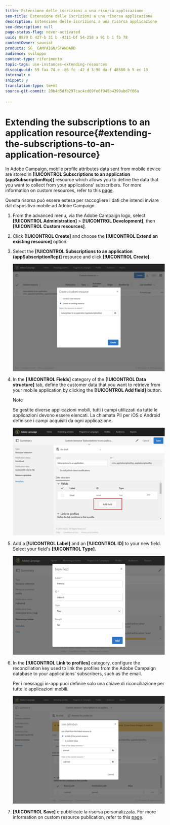 ```yaml
---
title: Estensione delle iscrizioni a una risorsa applicazione
seo-title: Estensione delle iscrizioni a una risorsa applicazione
description: Estensione delle iscrizioni a una risorsa applicazione
seo-description: null
page-status-flag: never-activated
uuid: 8879 b 427-b 31 b -4311-bf 54-258 a 91 b 1 fb 78
contentOwner: sauviat
products: SG_ CAMPAIGN/STANDARD
audience: sviluppo
content-type: riferimento
topic-tags: use-instances—extending-resources
discoiquuid: 59 faa 74 e -86 fc -42 d 3-90 da-f 48580 b 5 ec 13
internal: n
snippet: y
translation-type: tm+mt
source-git-commit: 20b4d5dfb297cac4cd69fe6f945b4399abd7f06a

---
```



# Extending the subscriptions to an application resource{#extending-the-subscriptions-to-an-application-resource}

In Adobe Campaign, mobile profile attributes data sent from mobile device are stored in **[!UICONTROL Subscriptions to an application (appSubscriptionRcp)]** resource which allows you to define the data that you want to collect from your applications' subscribers. For more information on custom resources, refer to this [page](../../developing/using/key-steps-to-add-a-resource.md).

Questa risorsa può essere estesa per raccogliere i dati che intendi inviare dal dispositivo mobile ad Adobe Campaign.

1. From the advanced menu, via the Adobe Campaign logo, select **[!UICONTROL Administration]** &gt; **[!UICONTROL Development]**, then **[!UICONTROL Custom resources]**.
1. Click **[!UICONTROL Create]** and choose the **[!UICONTROL Extend an existing resource]** option.
1. Select the **[!UICONTROL Subscriptions to an application (appSubscriptionRcp)]** resource and click **[!UICONTROL Create]**.

   ![](assets/in_app_personal_data_4.png)

1. In the **[!UICONTROL Fields]** category of the **[!UICONTROL Data structure]** tab, define the customer data that you want to retrieve from your mobile application by clicking the **[!UICONTROL Add field]** button.

   >[!NOTE]
   >
   >Se gestite diverse applicazioni mobili, tutti i campi utilizzati da tutte le applicazioni devono essere elencati. La chiamata PII per iOS o Android definisce i campi acquisiti da ogni applicazione.

   ![](assets/in_app_personal_data.png)

1. Add a **[!UICONTROL Label]** and an **[!UICONTROL ID]** to your new field. Select your field's **[!UICONTROL Type]**.

   ![](assets/schema_extension_uc9.png)

1. In the **[!UICONTROL Link to profiles]** category, configure the reconciliation key used to link the profiles from the Adobe Campaign database to your applications' subscribers, such as the email.

   Per i messaggi in-app puoi definire solo una chiave di riconciliazione per tutte le applicazioni mobili.

   ![](assets/in_app_personal_data_3.png)

1. **[!UICONTROL Save]** e pubblicate la risorsa personalizzata. For more information on custom resource publication, refer to this [page](../../developing/using/updating-the-database-structure.md#publishing-a-custom-resource).

